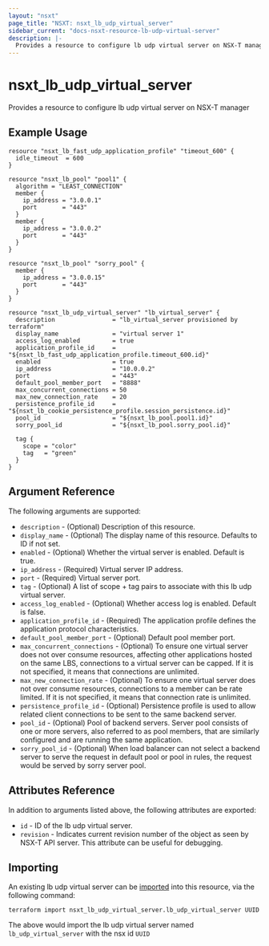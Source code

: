 ```yaml
---
layout: "nsxt"
page_title: "NSXT: nsxt_lb_udp_virtual_server"
sidebar_current: "docs-nsxt-resource-lb-udp-virtual-server"
description: |-
  Provides a resource to configure lb udp virtual server on NSX-T manager
---
```


# nsxt_lb_udp_virtual_server

Provides a resource to configure lb udp virtual server on NSX-T manager

## Example Usage

```hcl
resource "nsxt_lb_fast_udp_application_profile" "timeout_600" {
  idle_timeout  = 600
}

resource "nsxt_lb_pool" "pool1" {
  algorithm = "LEAST_CONNECTION"
  member {
    ip_address = "3.0.0.1"
    port       = "443"
  }
  member {
    ip_address = "3.0.0.2"
    port       = "443"
  }
}

resource "nsxt_lb_pool" "sorry_pool" {
  member {
    ip_address = "3.0.0.15"
    port       = "443"
  }
}

resource "nsxt_lb_udp_virtual_server" "lb_virtual_server" {
  description                = "lb_virtual_server provisioned by terraform"
  display_name               = "virtual server 1"
  access_log_enabled         = true
  application_profile_id     = "${nsxt_lb_fast_udp_application_profile.timeout_600.id}"
  enabled                    = true
  ip_address                 = "10.0.0.2"
  port                       = "443"
  default_pool_member_port   = "8888"
  max_concurrent_connections = 50
  max_new_connection_rate    = 20
  persistence_profile_id     = "${nsxt_lb_cookie_persistence_profile.session_persistence.id}"
  pool_id                    = "${nsxt_lb_pool.pool1.id}"
  sorry_pool_id              = "${nsxt_lb_pool.sorry_pool.id}"

  tag {
    scope = "color"
    tag   = "green"
  }
}
```

## Argument Reference

The following arguments are supported:

* `description` - (Optional) Description of this resource.
* `display_name` - (Optional) The display name of this resource. Defaults to ID if not set.
* `enabled` - (Optional) Whether the virtual server is enabled. Default is true.
* `ip_address` - (Required) Virtual server IP address.
* `port` - (Required) Virtual server port.
* `tag` - (Optional) A list of scope + tag pairs to associate with this lb udp virtual server.
* `access_log_enabled` - (Optional) Whether access log is enabled. Default is false.
* `application_profile_id` - (Required) The application profile defines the application protocol characteristics.
* `default_pool_member_port` - (Optional) Default pool member port.
* `max_concurrent_connections` - (Optional) To ensure one virtual server does not over consume resources, affecting other applications hosted on the same LBS, connections to a virtual server can be capped. If it is not specified, it means that connections are unlimited.
* `max_new_connection_rate` - (Optional) To ensure one virtual server does not over consume resources, connections to a member can be rate limited. If it is not specified, it means that connection rate is unlimited.
* `persistence_profile_id` - (Optional) Persistence profile is used to allow related client connections to be sent to the same backend server.
* `pool_id` - (Optional) Pool of backend servers. Server pool consists of one or more servers, also referred to as pool members, that are similarly configured and are running the same application.
* `sorry_pool_id` - (Optional) When load balancer can not select a backend server to serve the request in default pool or pool in rules, the request would be served by sorry server pool.


## Attributes Reference

In addition to arguments listed above, the following attributes are exported:

* `id` - ID of the lb udp virtual server.
* `revision` - Indicates current revision number of the object as seen by NSX-T API server. This attribute can be useful for debugging.


## Importing

An existing lb udp virtual server can be [imported][docs-import] into this resource, via the following command:

[docs-import]: /docs/import/index.html

```
terraform import nsxt_lb_udp_virtual_server.lb_udp_virtual_server UUID
```

The above would import the lb udp virtual server named `lb_udp_virtual_server` with the nsx id `UUID`
